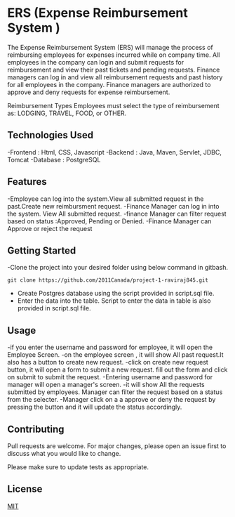 # ERS (Expense Reimbursement System )

The Expense Reimbursement System (ERS) will manage the process of reimbursing employees for expenses incurred while on company time. All employees in the company can login and submit requests for reimbursement and view their past tickets and pending requests. Finance managers can log in and view all reimbursement requests and past history for all employees in the company. Finance managers are authorized to approve and deny requests for expense reimbursement.

Reimbursement Types
Employees must select the type of reimbursement as: LODGING, TRAVEL, FOOD, or OTHER.





## Technologies Used

-Frontend : Html, CSS, Javascript
-Backend : Java, Maven, Servlet, JDBC, Tomcat
-Database : PostgreSQL



## Features
-Employee can log into the system.View all submitted request in the past.Create new reimbursment request.
-Finance Manager can log in into the system. View All submitted request.
-finance Manager can filter request based on status :Approved, Pending or Denied.
-Finance Manager can Approve or reject the request

## Getting Started

-Clone the project into your desired folder using below command in gitbash.
```gitbash
git clone https://github.com/2011Canada/project-1-raviraj845.git
```
- Create Postgres database using the script provided in script.sql file.
- Enter the data into the table. Script to enter the data in table is also provided in script.sql file.


## Usage

-if you enter the username and password for employee, it will open the Employee Screen.
-on the employee screen , it will show All past request.It also has a button to create new request.
-click on create new request button, it will open a form to submit a new request. fill out the form and click on submit to submit the request.
-Entering username and password for manager will open a manager's screen.
-it will show All the requests submitted by employees. Manager can filter the request based on a status from the selecter.
-Manager click on a a approve or deny the request by pressing the button and it will update the status accordingly.



## Contributing
Pull requests are welcome. For major changes, please open an issue first to discuss what you would like to change.

Please make sure to update tests as appropriate.

## License
[MIT](https://choosealicense.com/licenses/mit/)
